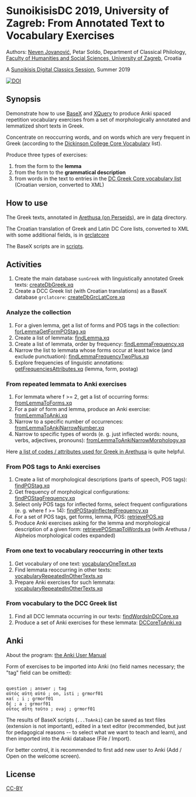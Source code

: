 # SunoikisisDC 2019, University of Zagreb: From Annotated Text to Vocabulary Exercises

Authors: [Neven Jovanović](orcid.org/0000-0002-9119-399X), Petar Soldo, Department of Classical Philology, [Faculty of Humanities and Social Sciences, University of Zagreb](https://www.wikidata.org/wiki/Q3445232), Croatia

A [Sunoikisis Digital Classics Session](https://github.com/SunoikisisDC/SunoikisisDC-2018-2019/wiki/Summer2019-Session11), Summer 2019



[![DOI](https://zenodo.org/badge/191150132.svg)](https://zenodo.org/badge/latestdoi/191150132)


## Synopsis

Demonstrate how to use [BaseX](http://basex.org/) and [XQuery](https://en.wikibooks.org/wiki/XQuery) to produce Anki spaced repetition vocabulary exercises from a set of morphologically annotated and lemmatized short texts in Greek. 

Concentrate on reoccurring words, and on words which are very frequent in Greek (according to the [Dickinson College Core Vocabulary](http://dcc.dickinson.edu/vocab/core-vocabulary) list).

Produce three types of exercises: 

1. from the form to the **lemma**
2. from the form to the **grammatical description**
3. from words in the text to entries in the [DC Greek Core vocabulary list](http://dcc.dickinson.edu/greek-core-list-romanian) (Croatian version, converted to XML)

## How to use

The Greek texts, annotated in [Arethusa (on Perseids)](https://www.perseids.org/tools/arethusa/app/#/), are in [data](https://github.com/nevenjovanovic/sunoikisis2019zg-eklogai/tree/master/data) directory.

The Croatian translation of Greek and Latin DC Core lists, converted to XML with some additional fields, is in [grclatcore](https://github.com/nevenjovanovic/sunoikisis2019zg-eklogai/tree/master/scripts)

The BaseX scripts are in [scripts](https://github.com/nevenjovanovic/sunoikisis2019zg-eklogai/tree/master/scripts).

## Activities

1. Create the main database `sunGreek` with linguistically annotated Greek texts: [createDbGreek.xq](https://github.com/nevenjovanovic/sunoikisis2019zg-eklogai/blob/master/scripts/createDbGreek.xq)
2. Create a DCC Greek list (with Croatian translations) as a BaseX database `grclatcore`: [createDbGrcLatCore.xq](https://github.com/nevenjovanovic/sunoikisis2019zg-eklogai/blob/master/scripts/createDbGrcLatCore.xq)

### Analyze the collection

1. For a given lemma, get a list of forms and POS tags in the collection: [forLemmaGetFormPOStag.xq](https://github.com/nevenjovanovic/sunoikisis2019zg-eklogai/blob/master/scripts/forLemmaGetFormPOStag.xq)
2. Create a list of lemmata: [findLemma.xq](https://github.com/nevenjovanovic/sunoikisis2019zg-eklogai/blob/master/scripts/findLemma.xq)
3. Create a list of lemmata, order by frequency: [findLemmaFrequency.xq](https://github.com/nevenjovanovic/sunoikisis2019zg-eklogai/blob/master/scripts/findLemmaFrequency.xq)
4. Narrow the list to lemmata whose forms occur at least twice (and exclude punctuation): [findLemmaFrequencyTwoPlus.xq](https://github.com/nevenjovanovic/sunoikisis2019zg-eklogai/blob/master/scripts/findLemmaFrequencyTwoPlus.xq)
5. Explore frequencies of linguistic annotations: [getFrequenciesAttributes.xq](https://github.com/nevenjovanovic/sunoikisis2019zg-eklogai/blob/master/scripts/getFrequenciesAttributes.xq) (lemma, form, postag)

### From repeated lemmata to Anki exercises

1. For lemmata where f >= 2, get a list of occurring forms: [fromLemmaToForms.xq](https://github.com/nevenjovanovic/sunoikisis2019zg-eklogai/blob/master/scripts/fromLemmaToForms.xq)
2. For a pair of form and lemma, produce an Anki exercise: [fromLemmaToAnki.xq](https://github.com/nevenjovanovic/sunoikisis2019zg-eklogai/blob/master/scripts/fromLemmaToAnki.xq)
3. Narrow to a specific number of occurrences: [fromLemmaToAnkiNarrowNumber.xq](https://github.com/nevenjovanovic/sunoikisis2019zg-eklogai/blob/master/scripts/fromLemmaToAnkiNarrowNumber.xq)
4. Narrow to specific types of words (e. g. just inflected words: nouns, verbs, adjectives, pronouns): [fromLemmaToAnkiNarrowMorphology.xq](https://github.com/nevenjovanovic/sunoikisis2019zg-eklogai/blob/master/scripts/fromLemmaToAnkiNarrowMorphology.xq)

Here [a list of codes / attributes used for Greek in Arethusa](https://github.com/alpheios-project/arethusa-configs/blob/master/configs/arethusa.morph/gr_attributes.json) is quite helpful.

### From POS tags to Anki exercises

1. Create a list of morphological descriptions (parts of speech, POS tags): [findPOStag.xq](https://github.com/nevenjovanovic/sunoikisis2019zg-eklogai/blob/master/scripts/findPOStag.xq)
2. Get frequency of morphological configurations: [findPOStagFrequency.xq](https://github.com/nevenjovanovic/sunoikisis2019zg-eklogai/blob/master/scripts/findPOStagFrequency.xq)
3. Select only POS tags for inflected forms, select frequent configurations (e. g. where f >= 14): [findPOStagInflectedFrequency.xq](https://github.com/nevenjovanovic/sunoikisis2019zg-eklogai/blob/master/scripts/findPOStagInflectedFrequency.xq)
4. For a set of POS tags, get forms, lemma, POS: [retrievePOS.xq](https://github.com/nevenjovanovic/sunoikisis2019zg-eklogai/blob/master/scripts/retrievePOS.xq)
5. Produce Anki exercises asking for the lemma and morphological description of a given form: [retrievePOSmapToWords.xq](https://github.com/nevenjovanovic/sunoikisis2019zg-eklogai/blob/master/scripts/retrievePOSmapToWords.xq) (with Arethusa / Alpheios morphological codes expanded)

### From one text to vocabulary reoccurring in other texts

1. Get vocabulary of one text: [vocabularyOneText.xq](https://github.com/nevenjovanovic/sunoikisis2019zg-eklogai/blob/master/scripts/vocabularyOneText.xq)
2. Find lemmata reoccurring in other texts: [vocabularyRepeatedInOtherTexts.xq](https://github.com/nevenjovanovic/sunoikisis2019zg-eklogai/blob/master/scripts/vocabularyRepeatedInOtherTexts.xq)
3. Prepare Anki exercises for such lemmata: [vocabularyRepeatedInOtherTexts.xq](https://github.com/nevenjovanovic/sunoikisis2019zg-eklogai/blob/master/scripts/vocabularyRepeatedInOtherTexts.xq)

### From vocabulary to the DCC Greek list

1. Find all DCC lemmata occurring in our texts: [findWordsInDCCore.xq](https://github.com/nevenjovanovic/sunoikisis2019zg-eklogai/blob/master/scripts/findWordsInDCCore.xq)
2. Produce a set of Anki exercises for these lemmata: [DCCoreToAnki.xq](https://github.com/nevenjovanovic/sunoikisis2019zg-eklogai/blob/master/scripts/DCCoreToAnki.xq)

## Anki

About the program: [the Anki User Manual](https://apps.ankiweb.net/docs/manual.html)

Form of exercises to be imported into Anki (no field names necessary; the "tag" field can be omitted):

```csv

question ; answer ; tag
αὐτός αὐτή αὐτό ; on, isti ; grmorf01
καί ; i ; grmorf01
δέ ; a ; grmorf01
οὗτος αὕτη τοῦτο ; ovaj ; grmorf01

```

The results of BaseX scripts (`...ToAnki`) can be saved as text files (extension is not important), edited in a text editor (recommended, but just for pedagogical reasons -- to select what we want to teach and learn), and then imported into the Anki database (File / Import).

For better control, it is recommended to first add new user to Anki (Add / Open on the welcome screen).

## License

[CC-BY](LICENSE.md)

